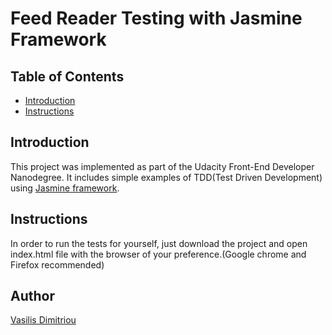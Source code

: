 # Feed Reader Testing with Jasmine Framework

## Table of Contents

* [Introduction](#Introduction)
* [Instructions](#Instructions)

## Introduction

This project was implemented as part of the Udacity Front-End Developer Nanodegree.
It includes simple examples of TDD(Test Driven Development) using [Jasmine framework](https://jasmine.github.io/index.html).

## Instructions

In order to run the tests for yourself, just download the project and open index.html file with the browser of your preference.(Google chrome and Firefox recommended)

## Author

[Vasilis Dimitriou](https://github.com/Vasilisdm)


